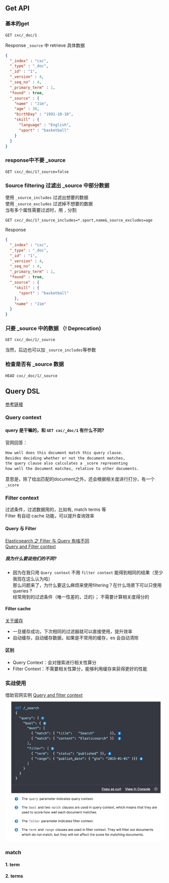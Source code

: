 
## Get API
### 基本的get
```http request
GET cxc/_doc/1
```
Response
`_source` 中 retrieve 具体数据
```json
{
  "_index" : "cxc",
  "_type" : "_doc",
  "_id" : "1",
  "_version" : 4,
  "_seq_no" : 4,
  "_primary_term" : 1,
  "found" : true,
  "_source" : {
    "name" : "Jim",
    "age" : 30,
    "birthDay" : "1991-10-10",
    "skill" : {
      "language" : "English",
      "sport" : "basketball"
    }
  }
}
```

### response中不要 _source
```http request
GET cxc/_doc/1?_source=false
```

### Source filtering  过滤出 _source 中部分数据
使用 `_source_includes` 过滤出想要的数据  
使用 `_source_excludes` 过滤掉不想要的数据  
当有多个属性需要过滤时，用 `,` 分割
```http request
GET cxc/_doc/1?_source_includes=*.sport,name&_source_excludes=age
```
Response
```json
{
  "_index" : "cxc",
  "_type" : "_doc",
  "_id" : "1",
  "_version" : 4,
  "_seq_no" : 4,
  "_primary_term" : 1,
  "found" : true,
  "_source" : {
    "skill" : {
      "sport" : "basketball"
    },
    "name" : "Jim"
  }
}
```

### 只要 _source 中的数据  （! Deprecation)
```http request
GET cxc/_doc/1/_source
```
当然，后边也可以加 `_source_includes`等参数

### 检查是否有 _source 数据
```http request
HEAD cxc/_doc/1/_source
```
## Query DSL
[参考链接](https://www.elastic.co/guide/en/elasticsearch/reference/6.5/query-filter-context.html#query-filter-context)
### Query context 
#### query 是干嘛的，和 `GET cxc/_doc/1` 有什么不同?
官网回答： 
```markdown
How well does this document match this query clause.  
Besides deciding whether or not the document matches, 
the query clause also calculates a _score representing 
how well the document matches, relative to other documents.
``` 
意思是，除了给出匹配的document之外，还会根据相关度进行打分，有一个 `_score`

### Filter context
过滤条件，过滤数据用的，比如有, match  terms 等  
Filter 有自动 cache 功能，可以提升查询效率

#### Query 与 Filter 
[Elasticsearch 之 Filter 与 Query 有啥不同](https://zhuanlan.zhihu.com/p/161710475)  
[Query and Filter context](https://www.elastic.co/guide/en/elasticsearch/reference/7.x/query-filter-context.html#query-context)

##### 我为什么要说他们的不同?  
- 因为在我只用 `Query context` 不用 `filter context` 能得到相同的结果（至少我现在这么认为哈）   
那么问题来了，为什么要这么麻烦来使用filtering？在什么场景下可以只使用queries ?  
经常用到的过滤条件（唯一性差的，泛的）；  不需要计算相关度得分的
#### Filter cache
[关于缓存](https://www.elastic.co/guide/cn/elasticsearch/guide/current/filter-caching.html#filter-caching)  
- 一旦缓存成功，下次相同的过滤器就可以直接使用，提升效率
- 自动缓存，自动缓存数据，如果是不常用的缓存，es 会自动清除

#### 区别
- Query Context：会对搜索进行相关性算分
- Filter Context：不需要相关性算分，能够利用缓存来获得更好的性能  




### 实战使用
借助官网实例 [Query and filter context](https://www.elastic.co/guide/en/elasticsearch/reference/6.5/query-filter-context.html#query-filter-context)  
![img.png](assets/query-dsl-example.png)


### match

#### 1. term
#### 2. terms